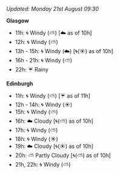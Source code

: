 *Updated: Monday 21st August 09:30*

**Glasgow**

* 11h: :cyclone: Windy (:partly_sunny:) [:cloud: as of 10h]
* 12h: :cyclone: Windy (:partly_sunny:)
* 13h - 15h: :cyclone: Windy (:cloud:) [:cyclone:(:sunny:) as of 10h]
* 16h - 21h: :cyclone: Windy (:partly_sunny:)
* 22h: :umbrella: Rainy

**Edinburgh**

* 11h: :cyclone: Windy (:partly_sunny:) [:umbrella: as of 11h]
* 12h - 14h: :cyclone: Windy (:sunny:)
* 15h: :cyclone: Windy (:partly_sunny:)
* 16h: :cloud: Cloudy [:cyclone:(:partly_sunny:) as of 10h]
* 17h: :cyclone: Windy (:partly_sunny:)
* 18h: :cyclone: Windy (:sunny:)
* 19h: :cloud: Cloudy [:cyclone:(:sunny:) as of 10h]
* 20h: :partly_sunny: Partly Cloudy [:cyclone:(:partly_sunny:) as of 10h]
* 21h, 22h: :cyclone: Windy (:partly_sunny:)
